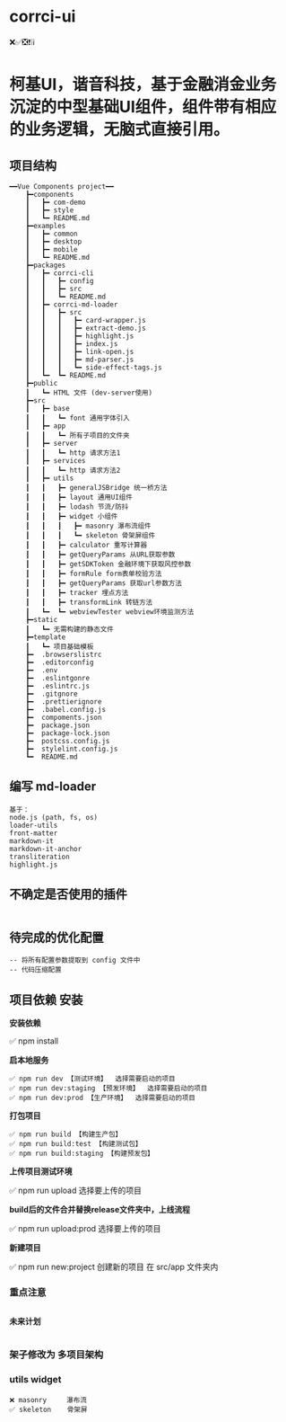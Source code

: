 # corrci-ui #
❌✅❎❗️❕ℹ️

# 柯基UI，谐音科技，基于金融消金业务沉淀的中型基础UI组件，组件带有相应的业务逻辑，无脑式直接引用。 ##

## 项目结构 ##

```
━━Vue Components project━━
    ┣━components
    ┃   ┣━ com-demo
    ┃   ┣━ style
    ┃   ┗━ README.md
    ┣━examples
    ┃   ┣━ common
    ┃   ┣━ desktop
    ┃   ┣━ mobile
    ┃   ┗━ README.md
    ┣━packages
    ┃   ┣━ corrci-cli
    ┃   ┃   ┣━ config
    ┃   ┃   ┣━ src
    ┃   ┃   ┗━ README.md
    ┃   ┣━ corrci-md-loader
    ┃   ┃   ┣━ src
    ┃   ┃   ┃   ┣━ card-wrapper.js
    ┃   ┃   ┃   ┣━ extract-demo.js
    ┃   ┃   ┃   ┣━ highlight.js
    ┃   ┃   ┃   ┣━ index.js
    ┃   ┃   ┃   ┣━ link-open.js
    ┃   ┃   ┃   ┣━ md-parser.js
    ┃   ┃   ┃   ┗━ side-effect-tags.js
    ┃   ┗━  ┗━ README.md
    ┣━public
    ┃   ┗━ HTML 文件 (dev-server使用)
    ┣━src
    ┃   ┣━ base
    ┃   ┃   ┗━ font 通用字体引入
    ┃   ┣━ app
    ┃   ┃   ┗━ 所有子项目的文件夹
    ┃   ┣━ server
    ┃   ┃   ┗━ http 请求方法1
    ┃   ┣━ services
    ┃   ┃   ┗━ http 请求方法2
    ┃   ┣━ utils
    ┃   ┃   ┣━ generalJSBridge 统一桥方法
    ┃   ┃   ┣━ layout 通用UI组件
    ┃   ┃   ┣━ lodash 节流/防抖
    ┃   ┃   ┣━ widget 小组件
    ┃   ┃   ┃   ┣━ masonry 瀑布流组件
    ┃   ┃   ┃   ┗━ skeleton 骨架屏组件
    ┃   ┃   ┣━ calculator 重写计算器
    ┃   ┃   ┣━ getQueryParams 从URL获取参数
    ┃   ┃   ┣━ getSDKToken 金融环境下获取风控参数
    ┃   ┃   ┣━ formRule form表单校验方法
    ┃   ┃   ┣━ getQueryParams 获取url参数方法
    ┃   ┃   ┣━ tracker 埋点方法
    ┃   ┃   ┣━ transformLink 转链方法
    ┃   ┗━  ┗━ webviewTester webview环境监测方法
    ┣━static
    ┃   ┗━ 无需构建的静态文件
    ┣━template
    ┃   ┗━ 项目基础模板
    ┣━  .browserslistrc
    ┣━  .editorconfig
    ┣━  .env
    ┣━  .eslintgonre
    ┣━  .eslintrc.js
    ┣━  .gitgnore
    ┣━  .prettierignore
    ┣━  .babel.config.js
    ┣━  compoments.json
    ┣━  package.json
    ┣━  package-lock.json
    ┣━  postcss.config.js
    ┣━  stylelint.config.js
    ┗━  README.md
```

## 编写 md-loader ##

```
基于：
node.js (path, fs, os)
loader-utils
front-matter
markdown-it
markdown-it-anchor
transliteration
highlight.js
```

## 不确定是否使用的插件 ##

```
```

## 待完成的优化配置 ##

```
-- 将所有配置参数提取到 config 文件中
-- 代码压缩配置
```

## 项目依赖 安装 ##

**安装依赖**

✅ npm install

**启本地服务**

```
✅ npm run dev 【测试环境】  选择需要启动的项目
✅ npm run dev:staging 【预发环境】  选择需要启动的项目
✅ npm run dev:prod 【生产环境】  选择需要启动的项目
```

**打包项目**

```
✅ npm run build 【构建生产包】
✅ npm run build:test 【构建测试包】
✅ npm run build:staging 【构建预发包】
```

**上传项目测试环境**

✅ npm run upload 选择要上传的项目

**build后的文件合并替换release文件夹中，上线流程**

✅ npm run upload:prod 选择要上传的项目

**新建项目**

✅ npm run new:project 创建新的项目 在 src/app 文件夹内

### 重点注意 ###

```
```

**未来计划**

```
```

### 架子修改为 多项目架构 ###

### utils widget ###

```
❌ masonry     瀑布流
✅ skeleton    骨架屏
```